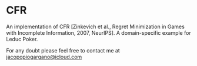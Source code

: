# CFR
An implementation of CFR [Zinkevich et al., Regret Minimization in Games with Incomplete Information, 2007, NeurIPS].
A domain-specific example for Leduc Poker.

For any doubt please feel free to contact me at jacopopiogargano@icloud.com

